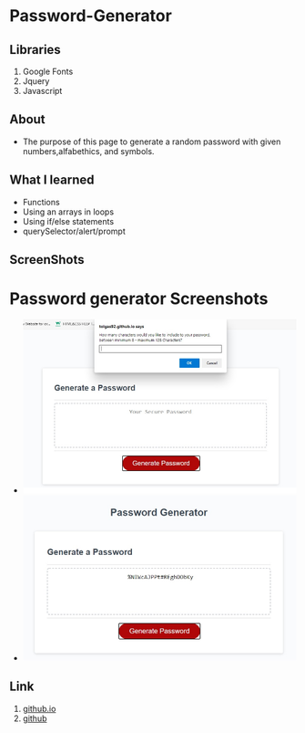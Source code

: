 # Password-Generator

## Libraries
1. Google Fonts
2. Jquery
3. Javascript

## About
- The purpose of this page to generate a random password with given numbers,alfabethics, and symbols.

## What I learned
- Functions
- Using an arrays in loops
- Using if/else statements
- querySelector/alert/prompt
## ScreenShots

# Password generator Screenshots
- ![requirements](Assets\passwordrequirements.jpg)
- ![createdpass](Assets\createdpassword.jpg)


## Link
1. [github.io](https://tolgas92.github.io/Password-Generator/)
2. [github](https://github.com/TolgaS92/Password-Generator)
